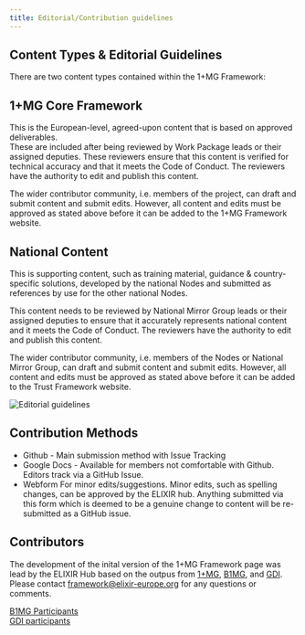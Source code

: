 ```yaml
---
title: Editorial/Contribution guidelines
---
```


## Content Types & Editorial Guidelines

There are two content types contained within the 1+MG Framework:

## 1+MG Core Framework

This is the European-level, agreed-upon content that is based on approved deliverables.  
These are included after being reviewed by Work Package leads or their assigned deputies.  These reviewers ensure that this content is verified for technical accuracy and that it meets the Code of Conduct.  The reviewers have the authority to edit and publish this content.

The wider contributor community, i.e. members of the project, can draft and submit content and submit edits.  However, all content and edits must be approved as stated above before it can be added to the 1+MG Framework website.
## National Content

This is supporting content, such as training material, guidance & country-specific solutions, developed by the national Nodes and submitted as references by use for the other national Nodes.

This content needs to be reviewed by National Mirror Group leads or their assigned deputies to ensure that it accurately represents national content and it meets the Code of Conduct. The reviewers have the authority to edit and publish this content.

The wider contributor community, i.e. members of the Nodes or National Mirror Group, can draft and submit content and submit edits.  However, all content and edits must be approved as stated above before it can be added to the Trust Framework website.


<img src="{{ 'assets/img/1+mg-framework-editorial-guideline.png' | relative_url }}" class="m-2" style="max-width: 100%; max-height: 100%; vertical-align: middle" alt="Editorial guidelines" />

## Contribution Methods

* Github -
Main submission method with Issue Tracking
* Google Docs -
Available for members not comfortable with Github. Editors track via a GitHub Issue.
* Webform
For minor edits/suggestions.  Minor edits, such as spelling changes, can be approved by the ELIXIR hub.  Anything submitted via this form which is deemed to be a genuine change to content will be re-submitted as a GitHub issue.

## Contributors

The development of the inital version of the 1+MG Framework page was lead by the ELIXIR Hub based on the outpus from [1+MG](https://digital-strategy.ec.europa.eu/en/policies/1-million-genomes), [B1MG](https://b1mg-project.eu/), and [GDI](https://gdi.onemilliongenomes.eu/).  Please contact [framework@elixir-europe.org](mailto:framework@elixir-europe.org ) for any questions or comments.

[B1MG Participants](https://b1mg-project.eu/about/participants)<br />
[GDI participants](https://gdi.onemilliongenomes.eu/about/participants)




